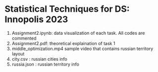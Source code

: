 # Statistical Techniques for DS:  Innopolis 2023

1. Assignment2.ipynb: data visualization of each task. All codes are commented
2. Assignment2.pdf: theoretical explaination of task 1
3. middle_optimization.mp4 sample video that contains russian territory layout
4. city.csv : russian cities info
5. russia.json : russian territory info